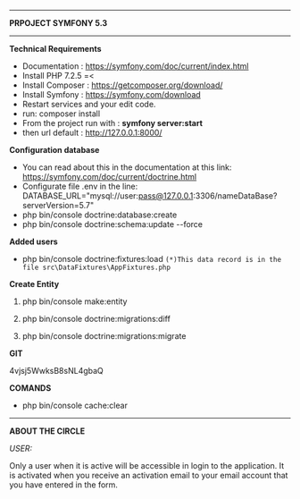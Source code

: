 ***
**PRPOJECT SYMFONY 5.3**
***

**Technical Requirements**

* Documentation : https://symfony.com/doc/current/index.html
* Install PHP 7.2.5 =<
* Install Composer : https://getcomposer.org/download/
* Install Symfony : https://symfony.com/download
* Restart services and your edit code.
* run: composer install 
* From the  project run with : **symfony server:start**
* then url default : http://127.0.0.1:8000/

**Configuration database**
* You can read about this in the documentation at this link: https://symfony.com/doc/current/doctrine.html
* Configurate file .env in the line:  DATABASE_URL="mysql://user:pass@127.0.0.1:3306/nameDataBase?serverVersion=5.7"
* php bin/console doctrine:database:create
* php bin/console doctrine:schema:update --force
 
**Added users**

* php bin/console doctrine:fixtures:load
`(*)This data record is in the file src\DataFixtures\AppFixtures.php`

**Create Entity**

1. php bin/console make:entity

2. php bin/console doctrine:migrations:diff

3. php bin/console doctrine:migrations:migrate



**GIT**

4vjsj5WwksB8sNL4gbaQ

**COMANDS**
* php bin/console cache:clear


***
****ABOUT THE CIRCLE****


*USER:*

Only a user when it is active will be accessible in login to the application. It is activated when you receive an activation email to your email account that you have entered in the form.
